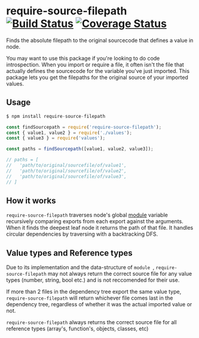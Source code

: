 # require-source-filepath [![Build Status][build-badge]][build-status] [![Coverage Status][coverage-badge]][coverage-status]

Finds the absolute filepath to the original sourcecode that defines a value in node.

You may want to use this package if you're looking to do code introspection. When you import or require a file, it often
isn't the file that actually defines the sourcecode for the variable you've just imported.
This package lets you get the filepaths for the original source of your imported values.

## Usage

```js
$ npm install require-source-filepath 

const findSourcepath = require('require-source-filepath');
const { value1, value2 } = require('./values');
const { value3 } = require('values');

const paths = findSourcepath([value1, value2, value3]);

// paths = [
//   'path/to/original/sourcefile/of/value1',
//   'path/to/original/sourcefile/of/value2',
//   'path/to/original/sourcefile/of/value3',
// ]
```

## How it works

`require-source-filepath` traverses node's global [module](https://nodejs.org/api/modules.html#modules_the_module_object)
variable recursively comparing exports from each export against the arguments. When it finds the deepest leaf node it
returns the path of that file. It handles circular dependencies by traversing with a backtracking DFS.

## Value types and Reference types 

Due to its implementation and the data-structure of `module `,
`require-source-filepath` may not always return the correct source file for any value types
(number, string, bool etc.) and is not reccomended for their use.

If more than 2 files in the dependency tree export the same value type,
`require-source-filepath` will return whichever file comes last in the dependency
tree, regardless of whether it was the actual imported value or not.

`require-source-filepath` always returns the correct source file for all reference types (array's, function's, objects, classes, etc)


<!-- Definitions -->

[build-badge]: https://img.shields.io/travis/alex-e-leon/require-source-filepath.svg

[build-status]: https://travis-ci.org/alex-e-leon/require-source-filepath

[coverage-badge]: https://img.shields.io/codecov/c/github/alex-e-leon/require-source-filepath.svg

[coverage-status]: https://codecov.io/github/alex-e-leon/require-source-filepath

